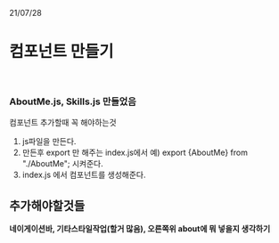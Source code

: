 21/07/28

<h1>컴포넌트 만들기</h1><br>
<h3>AboutMe.js, Skills.js 만들었음</h3>

<p>컴포넌트 추가할때 꼭 해야하는것</p>

1. js파일을 만든다.
2. 만든후 export 만 해주는 index.js에서 예) export {AboutMe} from "./AboutMe"; 시켜준다.
3. index.js 에서  <AboutMe /> 컴포넌트를 생성해준다.<br>

## 추가해야할것들
<b>네이게이션바, 기타스타일작업(할거 많음), 오른쪽위 about에 뭐 넣을지 생각하기</b>